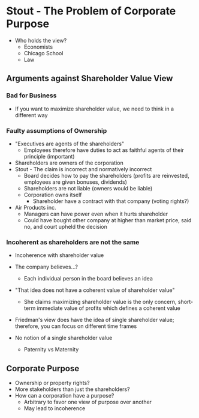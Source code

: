 # Stout - The Problem of Corporate Purpose
+ Who holds the view?
    - Economists
    - Chicago School
    - Law
## Arguments against Shareholder Value View
### Bad for Business
+ If you want to maximize shareholder value, we need to think in a different way
### Faulty assumptions of Ownership
+ "Executives are agents of the shareholders"
    - Employees therefore have duties to act as faithful agents of their
      principle (important)
+ Shareholders are owners of the corporation
+ Stout - The claim is incorrect and normatively incorrect
    - Board decides how to pay the shareholders (profits are reinvested,
      employees are given bonuses, dividends)
    - Shareholders are not liable (owners would be liable)
    - Corporation owns itself
        - Shareholder have a contract with that company (voting rights?)
+ Air Products inc.
    - Managers can have power even when it hurts shareholder
    - Could have bought other company at higher than market price, said no, and
      court upheld the decision
### Incoherent as shareholders are not the same
+ Incoherence with shareholder value
+ The company believes...?
    - Each individual person in the board believes an idea

+ "That idea does not have a coherent value of shareholder value"
    - She claims maximizing shareholder value is the only concern, short-term
      immediate value of profits which defines a coherent value
+ Friedman's view does have the idea of single shareholder value; therefore, you
  can focus on different time frames
+ No notion of a single shareholder value
    - Paternity vs Maternity

## Corporate Purpose
+ Ownership or property rights?
+ More stakeholders than just the shareholders?
+ How can a corporation have a purpose?
    - Arbitrary to favor one view of purpose over another
    - May lead to incoherence

